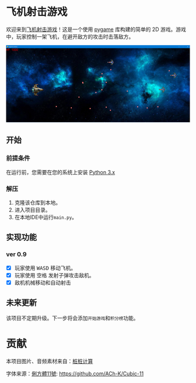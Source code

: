 # 飞机射击游戏

欢迎来到[飞机射击游戏]()！这是一个使用 [pygame](https://www.pygame.org/docs/) 库构建的简单的 2D 游戏。游戏中，玩家控制一架飞机，在避开敌方的攻击时击落敌方。

![screenshot](https://github.com/Boluo-pixel/AirWar-Game-Pygame/blob/main/other/Screenshot%202023-08-12%20145729.png)

## 开始

### 前提条件

在运行前，您需要在您的系统上安装 [Python 3.x](https://www.python.org/)

### 解压

1. 克隆该仓库到本地。
2. 进入项目目录。
3. 在本地IDE中运行`main.py`。

## 实现功能
### ver 0.9

- [x] 玩家使用 <kbd>W</kbd><kbd>A</kbd><kbd>S</kbd><kbd>D</kbd> 移动飞机。
- [x] 玩家使用 <kbd>空格</kbd> 发射子弹攻击敌机。
- [x] 敌机机械移动和自动射击

## 未来更新

该项目不定期升级。下一步将会添加`开始游戏`和`积分榜`功能。

# 贡献

本项目图片、音频素材来自：[桩桩计算](https://www.bilibili.com/read/cv4962920/)  

字体来源：[俐方體11號](https://github.com/ACh-K/Cubic-11): https://github.com/ACh-K/Cubic-11
